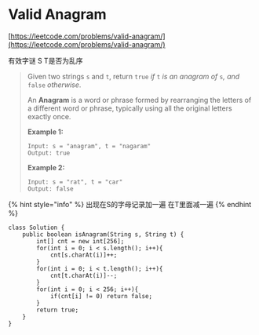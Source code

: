 # Valid Anagram

[https://leetcode.com/problems/valid-anagram/](https://leetcode.com/problems/valid-anagram/)

有效字谜 S T是否为乱序

> Given two strings `s` and `t`, return `true` _if_ `t` _is an anagram of_ `s`_, and_ `false` _otherwise_.
>
> An **Anagram** is a word or phrase formed by rearranging the letters of a different word or phrase, typically using all the original letters exactly once.
>
> &#x20;
>
> **Example 1:**
>
> ```
> Input: s = "anagram", t = "nagaram"
> Output: true
> ```
>
> **Example 2:**
>
> ```
> Input: s = "rat", t = "car"
> Output: false
> ```

{% hint style="info" %}
出现在S的字母记录加一遍 在T里面减一遍&#x20;
{% endhint %}

```
class Solution {
    public boolean isAnagram(String s, String t) {
        int[] cnt = new int[256];
        for(int i = 0; i < s.length(); i++){
            cnt[s.charAt(i)]++;
        }
        for(int i = 0; i < t.length(); i++){
            cnt[t.charAt(i)]--;
        }
        for(int i = 0; i < 256; i++){
            if(cnt[i] != 0) return false;
        }
        return true;
    }
}
```
